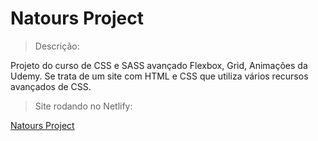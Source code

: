 # Natours Project

> Descrição:

Projeto do curso de CSS e SASS avançado Flexbox, Grid, Animações da Udemy. Se trata de um site com HTML e CSS que utiliza vários recursos avançados de CSS.

> Site rodando no Netlify:

[Natours Project](https://natours-css-sass.netlify.app/)
